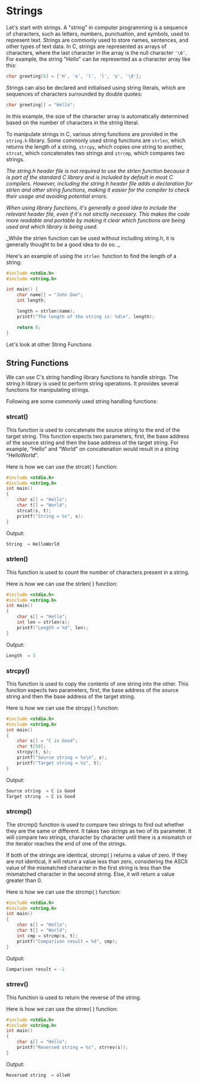 
# Strings

Let's start with strings. A "string" in computer programming is a sequence of characters, such as letters, numbers, punctuation, and symbols, used to represent text. Strings are commonly used to store names, sentences, and other types of text data. In C, strings are represented as arrays of characters, where the last character in the array is the null character `'\0'`. For example, the string "Hello" can be represented as a character array like this:


```c
char greeting[6] = {'H', 'e', 'l', 'l', 'o', '\0'};
```


Strings can also be declared and initialised using string literals, which are sequences of characters surrounded by double quotes:


```c
char greeting[] = "Hello";
```


In this example, the size of the character array is automatically determined based on the number of characters in the string literal.

To manipulate strings in C, various string functions are provided in the `string.h` library. Some commonly used string functions are `strlen`, which returns the length of a string, `strcpy`, which copies one string to another, `strcat`, which concatenates two strings and `strcmp`, which compares two strings.

_The string.h header file is not required to use the strlen function because it is part of the standard C library and is included by default in most C compilers. However, including the string.h header file adds a declaration for strlen and other string functions, making it easier for the compiler to check their usage and avoiding potential errors._

_When using library functions, it's generally a good idea to include the relevant header file, even if it's not strictly necessary. This makes the code more readable and portable by making it clear which functions are being used and which library is being used._

_While the strlen function can be used without including string.h, it is generally thought to be a good idea to do so. _

Here's an example of using the `strlen `function to find the length of a string:


```c
#include <stdio.h>
#include <string.h>

int main() {
    char name[] = "John Doe";
    int length;

    length = strlen(name);
    printf("The length of the string is: %d\n", length);

    return 0;
}
```


Let's look at other String Functions


## String Functions

We can use C's string handling library functions to handle strings. The string.h library is used to perform string operations. It provides several functions for manipulating strings. 

Following are some commonly used string handling functions:


### strcat()

This function is used to concatenate the source string to the end of the target string. This function expects two parameters, first, the base address of the source string and then the base address of the target string. For example, “Hello” and “World” on concatenation would result in a string “HelloWorld”. 

Here is how we can use the strcat( ) function:


```c
#include <stdio.h>
#include <string.h>
int main()
{
    char s[] = "Hello";
    char t[] = "World";
    strcat(s, t);
    printf("String = %s", s);
}
```


Output:


```c
String  = HelloWorld
```



### strlen()

This function is used to count the number of characters present in a string.

Here is how we can use the strlen( ) function:


```c
#include <stdio.h>
#include <string.h>
int main()
{
    char s[] = "Hello";
    int len = strlen(s);
    printf("Length = %d", len);
}
```


Output:


```c
Length  = 5
```



### strcpy()

This function is used to copy the contents of one string into the other. This function expects two parameters, first, the base address of the source string and then the base address of the target string.

Here is how we can use the strcpy( ) function:


```c
#include <stdio.h>
#include <string.h>
int main()
{
    char s[] = "C is Good";
    char t[50];
    strcpy(t, s);
    printf("Source string = %s\n", s);
    printf("Target string = %s", t);
}
```


Output:


```c
Source string  = C is Good
Target string  = C is Good
```



### strcmp()

The strcmp() function is used to compare two strings to find out whether they are the same or different. It takes two strings as two of its parameter. It will compare two strings, character by character until there is a mismatch or the iterator reaches the end of one of the strings.

If both of the strings are identical, strcmp( ) returns a value of zero. If they are not identical, it will return a value less than zero, considering the ASCII value of the mismatched character in the first string is less than the mismatched character in the second string. Else, it will return a value greater than 0.

Here is how we can use the strcmp( ) function:


```c
#include <stdio.h>
#include <string.h>
int main()
{
    char s[] = "Hello";
    char t[] = "World";
    int cmp = strcmp(s, t);
    printf("Comparison result = %d", cmp);
}
```


Output:


```c
Comparison result = -1
```



### strrev()

This function is used to return the reverse of the string. 

Here is how we can use the strrev( ) function:


```c
#include <stdio.h>
#include <string.h>
int main()
{
    char s[] = "Hello";
    printf("Reversed string = %s", strrev(s));
}
```


Output:


```c
Reversed string  = olleH
 
```


